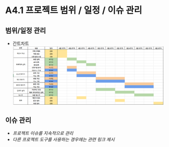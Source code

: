 # A4.1 프로젝트 범위 / 일정 / 이슈 관리  

## 범위/일정 관리  
- 간트차트
![alt text](./images/gantt.png)

## 이슈 관리  

- *프로젝트 이슈를 지속적으로 관리*
- *다른 프로젝트 도구를 사용하는 경우에는 관련 링크 제시*
